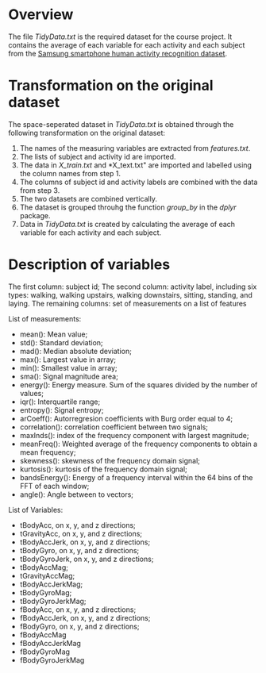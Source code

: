 # Overview
The file *TidyData.txt* is the required dataset for the course project. It contains the average of each variable for each activity
and each subject from the [Samsung smartphone human activity recognition dataset](
http://archive.ics.uci.edu/ml/datasets/Human+Activity+Recognition+Using+Smartphones).

# Transformation on the original dataset
The space-seperated dataset in *TidyData.txt* is obtained through the following transformation on the original dataset:

1. The names of the measuring variables are extracted from *features.txt*.
2. The lists of subject and activity id are imported.
3. The data in *X_train.txt* and *X_text.txt" are imported and labelled using the column names from step 1.
4. The columns of subject id and activity labels are combined with the data from step 3.
5. The two datasets are combined vertically.
6. The dataset is grouped throuhg the function *group_by* in the *dplyr* package.
7. Data in *TidyData.txt* is created by calculating the average of each variable for each activity and each subject.

# Description of variables
The first column: subject id;
The second column: activity label, including six types: walking, walking upstairs, walking downstairs, sitting, standing, and laying.
The remaining columns: set of measurements on a list of features

List of measurements:

* mean(): Mean value; 
* std(): Standard deviation; 
* mad(): Median absolute deviation; 
* max(): Largest value in array; 
* min(): Smallest value in array; 
* sma(): Signal magnitude area; 
* energy(): Energy measure. Sum of the squares divided by the number of values; 
* iqr(): Interquartile range; 
* entropy(): Signal entropy; 
* arCoeff(): Autorregresion coefficients with Burg order equal to 4; 
* correlation(): correlation coefficient between two signals; 
* maxInds(): index of the frequency component with largest magnitude; 
* meanFreq(): Weighted average of the frequency components to obtain a mean frequency; 
* skewness(): skewness of the frequency domain signal; 
* kurtosis(): kurtosis of the frequency domain signal; 
* bandsEnergy(): Energy of a frequency interval within the 64 bins of the FFT of each window; 
* angle(): Angle between to vectors; 

List of Variables: 

* tBodyAcc, on x, y, and z directions; 
* tGravityAcc, on x, y, and z directions; 
* tBodyAccJerk, on x, y, and z directions; 
* tBodyGyro, on x, y, and z directions; 
* tBodyGyroJerk, on x, y, and z directions; 
* tBodyAccMag; 
* tGravityAccMag; 
* tBodyAccJerkMag; 
* tBodyGyroMag; 
* tBodyGyroJerkMag; 
* fBodyAcc, on x, y, and z directions; 
* fBodyAccJerk, on x, y, and z directions; 
* fBodyGyro, on x, y, and z directions; 
* fBodyAccMag
* fBodyAccJerkMag
* fBodyGyroMag
* fBodyGyroJerkMag
